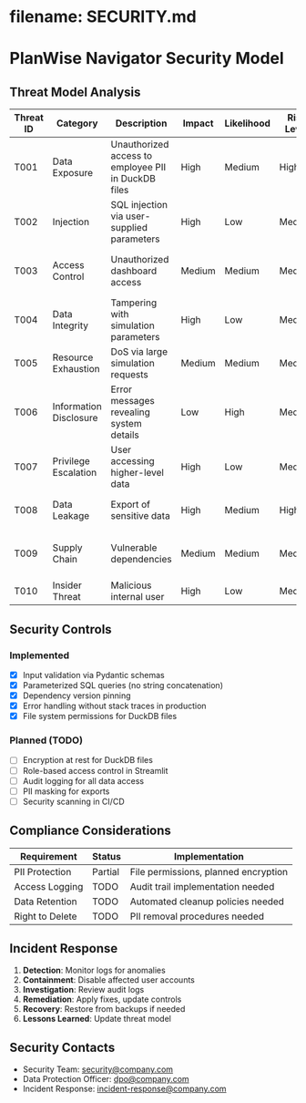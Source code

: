 # filename: SECURITY.md

# PlanWise Navigator Security Model

## Threat Model Analysis

| Threat ID | Category | Description | Impact | Likelihood | Risk Level | Mitigation |
|-----------|----------|-------------|---------|------------|------------|------------|
| T001 | Data Exposure | Unauthorized access to employee PII in DuckDB files | High | Medium | High | File system permissions, encryption at rest |
| T002 | Injection | SQL injection via user-supplied parameters | High | Low | Medium | Parameterized queries, Pydantic validation |
| T003 | Access Control | Unauthorized dashboard access | Medium | Medium | Medium | OS-level authentication, session management |
| T004 | Data Integrity | Tampering with simulation parameters | High | Low | Medium | Config validation, audit logging |
| T005 | Resource Exhaustion | DoS via large simulation requests | Medium | Medium | Medium | Resource limits, query timeouts |
| T006 | Information Disclosure | Error messages revealing system details | Low | High | Medium | Generic error messages, structured logging |
| T007 | Privilege Escalation | User accessing higher-level data | High | Low | Medium | Role-based access control |
| T008 | Data Leakage | Export of sensitive data | High | Medium | High | Export logging, data masking |
| T009 | Supply Chain | Vulnerable dependencies | Medium | Medium | Medium | Dependency scanning, version pinning |
| T010 | Insider Threat | Malicious internal user | High | Low | Medium | Audit trails, least privilege |

## Security Controls

### Implemented
- [x] Input validation via Pydantic schemas
- [x] Parameterized SQL queries (no string concatenation)
- [x] Dependency version pinning
- [x] Error handling without stack traces in production
- [x] File system permissions for DuckDB files

### Planned (TODO)
- [ ] Encryption at rest for DuckDB files
- [ ] Role-based access control in Streamlit
- [ ] Audit logging for all data access
- [ ] PII masking for exports
- [ ] Security scanning in CI/CD

## Compliance Considerations

| Requirement | Status | Implementation |
|-------------|--------|----------------|
| PII Protection | Partial | File permissions, planned encryption |
| Access Logging | TODO | Audit trail implementation needed |
| Data Retention | TODO | Automated cleanup policies needed |
| Right to Delete | TODO | PII removal procedures needed |

## Incident Response

1. **Detection**: Monitor logs for anomalies
2. **Containment**: Disable affected user accounts
3. **Investigation**: Review audit logs
4. **Remediation**: Apply fixes, update controls
5. **Recovery**: Restore from backups if needed
6. **Lessons Learned**: Update threat model

## Security Contacts

- Security Team: security@company.com
- Data Protection Officer: dpo@company.com
- Incident Response: incident-response@company.com